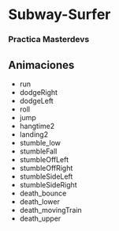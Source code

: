 <h1>Subway-Surfer</h1>
<h3>Practica Masterdevs</h3>
<h2>Animaciones</h2>
<ul>
<li>run</li>
<li>dodgeRight</li>
<li>dodgeLeft</li>
<li>roll</li>
<li>jump</li>
<li>hangtime2</li>
<li>landing2</li>
<li>stumble_low</li>
<li>stumbleFall</li>
<li>stumbleOffLeft</li>
<li>stumbleOffRight</li>
<li>stumbleSideLeft</li>
<li>stumbleSideRight</li>
<li>death_bounce</li>
<li>death_lower</li>
<li>death_movingTrain</li>
<li>death_upper</li>
  
</ul>
